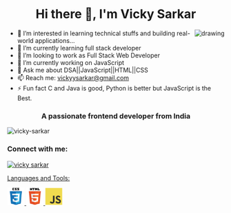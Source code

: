 

<!-- **Vicky-Sarkar/Vicky-Sarkar** is a ✨ _special_ ✨ repository because its `README.md` (this file) appears on your GitHub profile. -->


<h1 align="center"> Hi there 👋, I'm Vicky Sarkar</h1>             
                                                                                                           <img style="float: right ; src="https://github.com/Adam-pw/Adam-pw/raw/main/animation_500_kxa883sd.gif" alt="drawing" style="width:400px;"/>

- 👀 I’m interested in learning technical stuffs and building real-world applications...  
- 🌱 I’m currently learning full stack developer
- 👯 I’m looking to work as Full Stack Web Developer
- 🔭 I’m currently working on JavaScript
- 💬 Ask me about DSA||JavaScript||HTML||CSS
- 📫 Reach me: vickyysarkar@gmail.com
- ⚡ Fun fact C and Java is good, Python is better but JavaScript is the Best.


<h3 align="center">A passionate frontend developer from India</h3>

<p align="left"> <img src="https://komarev.com/ghpvc/?username=vicky-sarkar&label=Profile%20views&color=0e75b6&style=flat" alt="vicky-sarkar" /> </p>

<h3 align="left">Connect with me:</h3>
<p align="left">
<a href="https://www.linkedin.com/in/vicky-sarkar-18999b17a/" target="blank"><img align="center" src="https://raw.githubusercontent.com/rahuldkjain/github-profile-readme-generator/master/src/images/icons/Social/linked-in-alt.svg" alt="vicky sarkar" height="30" width="40" /></a>
</p>

<p align="left"> <a href="https://raw.githubusercontent.com/satwikn07/satwikn07/main/Images/display.gif" target="_blank" rel="noreferrer"> <img 
<h3 align="left">Languages and Tools:</h3>
<p align="left"> <a href="https://www.w3schools.com/css/" target="_blank" rel="noreferrer"> <img src="https://raw.githubusercontent.com/devicons/devicon/master/icons/css3/css3-original-wordmark.svg" alt="css3" width="40" height="40"/> </a> <a href="https://www.w3.org/html/" target="_blank" rel="noreferrer"> <img src="https://raw.githubusercontent.com/devicons/devicon/master/icons/html5/html5-original-wordmark.svg" alt="html5" width="40" height="40"/> </a> <a href="https://developer.mozilla.org/en-US/docs/Web/JavaScript" target="_blank" rel="noreferrer"> <img src="https://raw.githubusercontent.com/devicons/devicon/master/icons/javascript/javascript-original.svg" alt="javascript" width="40" height="40"/> </a> </p>

